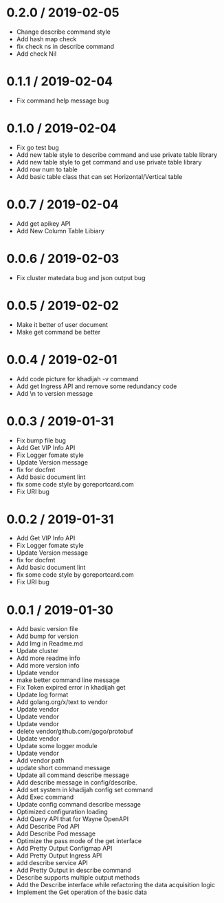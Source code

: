 
0.2.0 / 2019-02-05
==================

  * Change describe command style
  * Add hash map check
  * fix check ns in describe command
  * Add check Nil

0.1.1 / 2019-02-04
==================

  * Fix command help message bug

0.1.0 / 2019-02-04
==================

  * Fix go test bug
  * Add new table style to describe command and use private table library
  * Add new table style to get command and use private table library
  * Add row num to table
  * Add basic table class that can set Horizontal/Vertical table

0.0.7 / 2019-02-04
==================

  * Add get apikey API
  * Add New Column Table Libiary

0.0.6 / 2019-02-03
==================

  * Fix cluster matedata bug and json output bug

0.0.5 / 2019-02-02
==================

  * Make it better of  user document
  * Make get command be better

0.0.4 / 2019-02-01
==================

  * Add code picture for khadijah -v command
  * Add get Ingress API and remove some redundancy code
  * Add \n to version message

0.0.3 / 2019-01-31
==================

  * Fix bump file bug
  * Add Get VIP Info API
  * Fix Logger fomate style
  * Update Version message
  * fix for docfmt
  * Add basic document lint
  * fix some code style by goreportcard.com
  * Fix URI bug

0.0.2 / 2019-01-31
==================

  * Add Get VIP Info API
  * Fix Logger fomate style
  * Update Version message
  * fix for docfmt
  * Add basic document lint
  * fix some code style by goreportcard.com
  * Fix URI bug

0.0.1 / 2019-01-30
==================

  * Add basic version file
  * Add bump for version
  * Add Img in Readme.md
  * Update cluster
  * Add more readme info
  * Add more version info
  * Update vendor
  * make better command line message
  * Fix Token expired error in khadijah get
  * Update log format
  * Add golang.org/x/text to vendor
  * Update vendor
  * Update vendor
  * Update vendor
  * delete vendor/github.com/gogo/protobuf
  * Update vendor
  * Update some logger module
  * Update vendor
  * Add vendor path
  * update short command message
  * Update all command describe message
  * Add describe message in config/describe.
  * Add set system in khadijah config set command
  * Add Exec command
  * Update config command describe message
  * Optimized configuration loading
  * Add Query API that for Wayne OpenAPI
  * Add Describe Pod API
  * Add Describe Pod message
  * Optimize the pass mode of the get interface
  * Add Pretty Output Configmap API
  * Add Pretty Output Ingress API
  * add describe service API
  * Add Pretty Output in describe command
  * Describe supports multiple output methods
  * Add the Describe interface while refactoring the data acquisition logic
  * Implement the Get operation of the basic data
